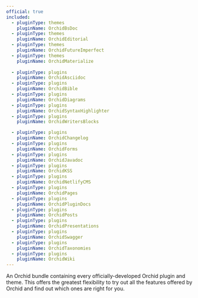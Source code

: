 ```yaml
---
official: true
included:
  - pluginType: themes
    pluginName: OrchidBsDoc
  - pluginType: themes
    pluginName: OrchidEditorial
  - pluginType: themes
    pluginName: OrchidFutureImperfect
  - pluginType: themes
    pluginName: OrchidMaterialize
    
  - pluginType: plugins
    pluginName: OrchidAsciidoc    
  - pluginType: plugins
    pluginName: OrchidBible
  - pluginType: plugins
    pluginName: OrchidDiagrams
  - pluginType: plugins
    pluginName: OrchidSyntaxHighlighter
  - pluginType: plugins
    pluginName: OrchidWritersBlocks

  - pluginType: plugins
    pluginName: OrchidChangelog
  - pluginType: plugins
    pluginName: OrchidForms
  - pluginType: plugins
    pluginName: OrchidJavadoc
  - pluginType: plugins
    pluginName: OrchidKSS
  - pluginType: plugins
    pluginName: OrchidNetlifyCMS
  - pluginType: plugins
    pluginName: OrchidPages
  - pluginType: plugins
    pluginName: OrchidPluginDocs
  - pluginType: plugins
    pluginName: OrchidPosts
  - pluginType: plugins
    pluginName: OrchidPresentations
  - pluginType: plugins
    pluginName: OrchidSwagger
  - pluginType: plugins
    pluginName: OrchidTaxonomies
  - pluginType: plugins
    pluginName: OrchidWiki
---
```


An Orchid bundle containing every officially-developed Orchid plugin and theme. This offers the greatest flexibility to 
try out all the features offered by Orchid and find out which ones are right for you. 